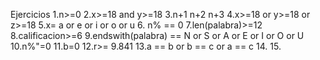 Ejercicios
1.n>=0
2.x>=18 and y>=18
3.n+1 n+2 n+3
4.x>=18 or y>=18 or z>=18
5.x= a or e or i or o or u
6. n% == 0 
7.len(palabra)>=12
8.calificacion>=6
9.endswith(palabra) == N or S or A or E or I or O or U
10.n%"=0
11.b=0 
12.r>= 9.841
13.a == b or b == c or a == c
14.
15. 